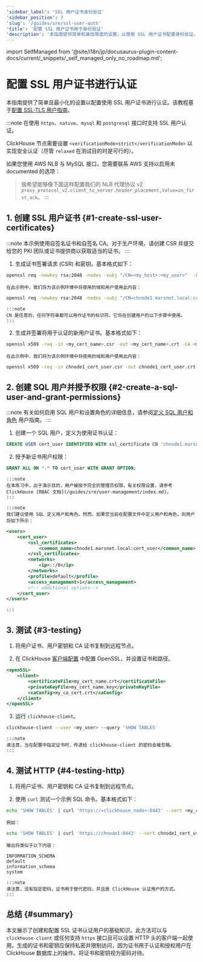 ```yaml
---
'sidebar_label': 'SSL 用户证书身份验证'
'sidebar_position': 3
'slug': '/guides/sre/ssl-user-auth'
'title': '配置 SSL 用户证书用于身份验证'
'description': '本指南提供简单和最低限度的设置，以使用 SSL 用户证书配置身份验证。'
---
```


import SelfManaged from '@site/i18n/jp/docusaurus-plugin-content-docs/current/_snippets/_self_managed_only_no_roadmap.md';


# 配置 SSL 用户证书进行认证
<SelfManaged />

本指南提供了简单且最小化的设置以配置使用 SSL 用户证书进行认证。该教程基于[配置 SSL-TLS 用户指南](../configuring-ssl.md)。

:::note
在使用 `https`、`native`、`mysql` 和 `postgresql` 接口时支持 SSL 用户认证。

ClickHouse 节点需要设置 `<verificationMode>strict</verificationMode>` 以实现安全认证（尽管 `relaxed` 在测试目的时是可行的）。

如果您使用 AWS NLB 与 MySQL 接口，您需要联系 AWS 支持以启用未 documented 的选项：

> 我希望能够像下面这样配置我们的 NLB 代理协议 v2 `proxy_protocol_v2.client_to_server.header_placement,Value=on_first_ack`。
:::

## 1. 创建 SSL 用户证书 {#1-create-ssl-user-certificates}

:::note
本示例使用自签名证书和自签名 CA。对于生产环境，请创建 CSR 并提交给您的 PKI 团队或证书提供商以获取适当的证书。
:::

1. 生成证书签署请求 (CSR) 和密钥。基本格式如下：
```bash
openssl req -newkey rsa:2048 -nodes -subj "/CN=<my_host>:<my_user>"  -keyout <my_cert_name>.key -out <my_cert_name>.csr
```
    在此示例中，我们将为该示例环境中将使用的域和用户使用此内容：
```bash
openssl req -newkey rsa:2048 -nodes -subj "/CN=chnode1.marsnet.local:cert_user"  -keyout chnode1_cert_user.key -out chnode1_cert_user.csr
```
    :::note
    CN 是任意的，任何字符串都可以用作证书的标识符。它将在创建用户的以下步骤中使用。
    :::

2. 生成并签署将用于认证的新用户证书。基本格式如下：
```bash
openssl x509 -req -in <my_cert_name>.csr -out <my_cert_name>.crt -CA <my_ca_cert>.crt -CAkey <my_ca_cert>.key -days 365
```
    在此示例中，我们将为该示例环境中将使用的域和用户使用此内容：
```bash
openssl x509 -req -in chnode1_cert_user.csr -out chnode1_cert_user.crt -CA marsnet_ca.crt -CAkey marsnet_ca.key -days 365
```

## 2. 创建 SQL 用户并授予权限 {#2-create-a-sql-user-and-grant-permissions}

:::note
有关如何启用 SQL 用户和设置角色的详细信息，请参阅[定义 SQL 用户和角色](index.md) 用户指南。
:::

1. 创建一个 SQL 用户，定义为使用证书认证：
```sql
CREATE USER cert_user IDENTIFIED WITH ssl_certificate CN 'chnode1.marsnet.local:cert_user';
```

2. 授予新证书用户权限：
```sql
GRANT ALL ON *.* TO cert_user WITH GRANT OPTION;
```
    :::note
    在本练习中，出于演示目的，用户被授予完全的管理员权限。有关权限设置，请参考 ClickHouse [RBAC 文档](/guides/sre/user-management/index.md)。
    :::

    :::note
    我们建议使用 SQL 定义用户和角色。然而，如果您当前在配置文件中定义用户和角色，则用户将如下所示：
```xml
<users>
    <cert_user>
        <ssl_certificates>
            <common_name>chnode1.marsnet.local:cert_user</common_name>
        </ssl_certificates>
        <networks>
            <ip>::/0</ip>
        </networks>
        <profile>default</profile>
        <access_management>1</access_management>
        <!-- additional options-->
    </cert_user>
</users>
```
    :::


## 3. 测试 {#3-testing}

1. 将用户证书、用户密钥和 CA 证书复制到远程节点。

2. 在 ClickHouse [客户端配置](/interfaces/cli.md#configuration_files) 中配置 OpenSSL，并设置证书和路径。

```xml
<openSSL>
    <client>
        <certificateFile>my_cert_name.crt</certificateFile>
        <privateKeyFile>my_cert_name.key</privateKeyFile>
        <caConfig>my_ca_cert.crt</caConfig>
    </client>
</openSSL>
```

3. 运行 `clickhouse-client`。
```bash
clickhouse-client --user <my_user> --query 'SHOW TABLES'
```
    :::note
    请注意，当在配置中指定证书时，传递给 clickhouse-client 的密码会被忽略。
    :::


## 4. 测试 HTTP {#4-testing-http}

1. 将用户证书、用户密钥和 CA 证书复制到远程节点。

2. 使用 `curl` 测试一个示例 SQL 命令。基本格式如下：
```bash
echo 'SHOW TABLES' | curl 'https://<clickhouse_node>:8443' --cert <my_cert_name>.crt --key <my_cert_name>.key --cacert <my_ca_cert>.crt -H "X-ClickHouse-SSL-Certificate-Auth: on" -H "X-ClickHouse-User: <my_user>" --data-binary @-
```
    例如：
```bash
echo 'SHOW TABLES' | curl 'https://chnode1:8443' --cert chnode1_cert_user.crt --key chnode1_cert_user.key --cacert marsnet_ca.crt -H "X-ClickHouse-SSL-Certificate-Auth: on" -H "X-ClickHouse-User: cert_user" --data-binary @-
```
    输出将类似于以下内容：
```response
INFORMATION_SCHEMA
default
information_schema
system
```
    :::note
    请注意，没有指定密码，证书用于替代密码，并且是 ClickHouse 认证用户的方式。
    :::


## 总结 {#summary}

本文展示了创建和配置 SSL 证书认证用户的基础知识。此方法可以与 `clickhouse-client` 或任何支持 `https` 接口且可以设置 HTTP 头的客户端一起使用。生成的证书和密钥应保持私密并限制访问，因为证书用于认证和授权用户在 ClickHouse 数据库上的操作。将证书和密钥视为密码对待。
